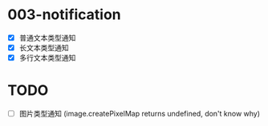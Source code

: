 # 003-notification

- [x] 普通文本类型通知
- [x] 长文本类型通知
- [x] 多行文本类型通知

# TODO
- [ ] 图片类型通知 (image.createPixelMap returns undefined, don't know why)